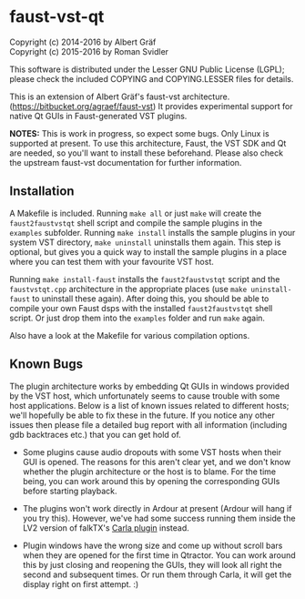 # faust-vst-qt

Copyright (c) 2014-2016 by Albert Gräf  
Copyright (c) 2015-2016 by Roman Svidler

This software is distributed under the Lesser GNU Public License (LGPL);
please check the included COPYING and COPYING.LESSER files for details.

This is an extension of Albert Gräf's faust-vst
architecture. (https://bitbucket.org/agraef/faust-vst) It provides
experimental support for native Qt GUIs in Faust-generated VST plugins.

**NOTES:** This is work in progress, so expect some bugs. Only Linux is
supported at present. To use this architecture, Faust, the VST SDK and Qt are
needed, so you'll want to install these beforehand. Please also check the
upstream faust-vst documentation for further information.

## Installation

A Makefile is included. Running `make all` or just `make` will create the
`faust2faustvstqt` shell script and compile the sample plugins in the
`examples` subfolder. Running `make install` installs the sample plugins in
your system VST directory, `make uninstall` uninstalls them again. This step
is optional, but gives you a quick way to install the sample plugins in a
place where you can test them with your favourite VST host.

Running `make install-faust` installs the `faust2faustvstqt` script and the
`faustvstqt.cpp` architecture in the appropriate places (use `make
uninstall-faust` to uninstall these again). After doing this, you should be
able to compile your own Faust dsps with the installed `faust2faustvstqt`
shell script. Or just drop them into the `examples` folder and run `make`
again.

Also have a look at the Makefile for various compilation options.

## Known Bugs

The plugin architecture works by embedding Qt GUIs in windows provided by the
VST host, which unfortunately seems to cause trouble with some host
applications. Below is a list of known issues related to different hosts;
we'll hopefully be able to fix these in the future. If you notice any other
issues then please file a detailed bug report with all information (including
gdb backtraces etc.) that you can get hold of.

- Some plugins cause audio dropouts with some VST hosts when their GUI is
  opened. The reasons for this aren't clear yet, and we don't know whether the
  plugin architecture or the host is to blame. For the time being, you can
  work around this by opening the corresponding GUIs before starting playback.

- The plugins won't work directly in Ardour at present (Ardour will hang if
  you try this). However, we've had some success running them inside the LV2
  version of falkTX's [Carla plugin](https://github.com/falkTX/Carla) instead.

- Plugin windows have the wrong size and come up without scroll bars when they
  are opened for the first time in Qtractor. You can work around this by just
  closing and reopening the GUIs, they will look all right the second and
  subsequent times. Or run them through Carla, it will get the display right
  on first attempt. :)
